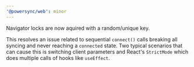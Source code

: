 ```yaml
---
'@powersync/web': minor
---
```


Navigator locks are now aquired with a random/unique key.

This resolves an issue related to sequential `connect()` calls breaking all syncing and never reaching a `connected` state.
Two typical scenarios that can cause this is switching client parameters and React's `StrictMode` which does multiple calls of hooks like `useEffect`.
